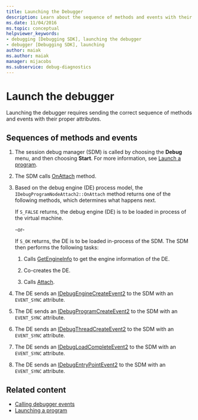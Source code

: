 ```yaml
---
title: Launching the Debugger
description: Learn about the sequence of methods and events with their proper attributes required for launching the debugger.
ms.date: 11/04/2016
ms.topic: conceptual
helpviewer_keywords:
- debugging [Debugging SDK], launching the debugger
- debugger [Debugging SDK], launching
author: maiak
ms.author: maiak
manager: mijacobs
ms.subservice: debug-diagnostics
---
```

# Launch the debugger

Launching the debugger requires sending the correct sequence of methods and events with their proper attributes.

## Sequences of methods and events

1. The session debug manager (SDM) is called by choosing the **Debug** menu, and then choosing **Start**. For more information, see [Launch a program](../../extensibility/debugger/launching-a-program.md).

2. The SDM calls [OnAttach](../../extensibility/debugger/reference/idebugprogramnodeattach2-onattach.md) method.

3. Based on the debug engine (DE) process model, the `IDebugProgramNodeAttach2::OnAttach` method returns one of the following methods, which determines what happens next.

     If `S_FALSE` returns, the debug engine (DE) is to be loaded in process of the virtual machine.

     -or-

     If `S_OK` returns, the DE is to be loaded in-process of the SDM. The SDM then performs the following tasks:

    1. Calls [GetEngineInfo](../../extensibility/debugger/reference/idebugprogramnode2-getengineinfo.md) to get the engine information of the DE.

    2. Co-creates the DE.

    3. Calls [Attach](../../extensibility/debugger/reference/idebugengine2-attach.md).

4. The DE sends an [IDebugEngineCreateEvent2](../../extensibility/debugger/reference/idebugenginecreateevent2.md) to the SDM with an `EVENT_SYNC` attribute.

5. The DE sends an [IDebugProgramCreateEvent2](../../extensibility/debugger/reference/idebugprogramcreateevent2.md) to the SDM with an `EVENT_SYNC` attribute.

6. The DE sends an [IDebugThreadCreateEvent2](../../extensibility/debugger/reference/idebugthreadcreateevent2.md) to the SDM with an `EVENT_SYNC` attribute.

7. The DE sends an [IDebugLoadCompleteEvent2](../../extensibility/debugger/reference/idebugloadcompleteevent2.md) to the SDM with an `EVENT_SYNC` attribute.

8. The DE sends an [IDebugEntryPointEvent2](../../extensibility/debugger/reference/idebugentrypointevent2.md) to the SDM with an `EVENT_SYNC` attribute.

## Related content
- [Calling debugger events](../../extensibility/debugger/calling-debugger-events.md)
- [Launching a program](../../extensibility/debugger/launching-a-program.md)
